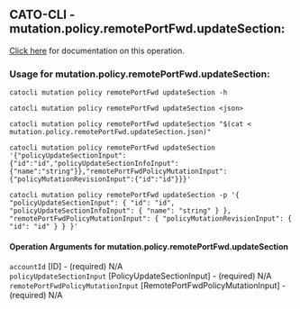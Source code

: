 
## CATO-CLI - mutation.policy.remotePortFwd.updateSection:
[Click here](https://api.catonetworks.com/documentation/#mutation-mutation.policy.remotePortFwd.updateSection) for documentation on this operation.

### Usage for mutation.policy.remotePortFwd.updateSection:

`catocli mutation policy remotePortFwd updateSection -h`

`catocli mutation policy remotePortFwd updateSection <json>`

`catocli mutation policy remotePortFwd updateSection "$(cat < mutation.policy.remotePortFwd.updateSection.json)"`

`catocli mutation policy remotePortFwd updateSection '{"policyUpdateSectionInput":{"id":"id","policyUpdateSectionInfoInput":{"name":"string"}},"remotePortFwdPolicyMutationInput":{"policyMutationRevisionInput":{"id":"id"}}}'`

`catocli mutation policy remotePortFwd updateSection -p '{
    "policyUpdateSectionInput": {
        "id": "id",
        "policyUpdateSectionInfoInput": {
            "name": "string"
        }
    },
    "remotePortFwdPolicyMutationInput": {
        "policyMutationRevisionInput": {
            "id": "id"
        }
    }
}'`


#### Operation Arguments for mutation.policy.remotePortFwd.updateSection ####

`accountId` [ID] - (required) N/A    
`policyUpdateSectionInput` [PolicyUpdateSectionInput] - (required) N/A    
`remotePortFwdPolicyMutationInput` [RemotePortFwdPolicyMutationInput] - (required) N/A    
